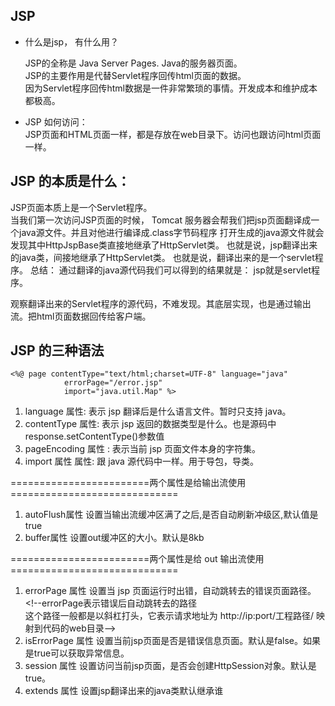 ## JSP  
* 什么是jsp， 有什么用？  

    JSP的全称是 Java Server Pages. Java的服务器页面。  
    JSP的主要作用是代替Servlet程序回传html页面的数据。  
    因为Servlet程序回传html数据是一件非常繁琐的事情。开发成本和维护成本都极高。  

* JSP 如何访问：  
    JSP页面和HTML页面一样，都是存放在web目录下。访问也跟访问html页面一样。  

## JSP 的本质是什么： 
   JSP页面本质上是一个Servlet程序。  
    当我们第一次访问JSP页面的时候， Tomcat 服务器会帮我们把jsp页面翻译成一个java源文件。并且对他进行编译成.class字节码程序
    打开生成的java源文件就会发现其中HttpJspBase类直接地继承了HttpServlet类。 也就是说，jsp翻译出来的java类，间接地继承了HttpServlet类。 也就是说，翻译出来的是一个servlet程序。 
    总结： 通过翻译的java源代码我们可以得到的结果就是： jsp就是servlet程序。  
    
   观察翻译出来的Servlet程序的源代码，不难发现。其底层实现，也是通过输出流。把html页面数据回传给客户端。  
    
## JSP 的三种语法  
```
<%@ page contentType="text/html;charset=UTF-8" language="java"
            errorPage="/error.jsp"
            import="java.util.Map" %>
 ```  
1. language 属性:  表示 jsp 翻译后是什么语言文件。暂时只支持 java。
1. contentType 属性:   表示 jsp 返回的数据类型是什么。也是源码中 response.setContentType()参数值   
1. pageEncoding 属性 : 表示当前 jsp 页面文件本身的字符集。
1. import 属性 属性: 跟 java 源代码中一样。用于导包，导类。  

  ========================两个属性是给输出流使用=============================
1.  autoFlush属性   设置当输出流缓冲区满了之后,是否自动刷新冲级区,默认值是true  
1.  buffer属性  设置out缓冲区的大小。默认是8kb  

========================两个属性是给 out 输出流使用=============================  
1. errorPage 属性 设置当 jsp 页面运行时出错，自动跳转去的错误页面路径。
   \<!--errorPage表示错误后自动跳转去的路径 <br/> 这个路径一般都是以斜杠打头，它表示请求地址为 http://ip:port/工程路径/   映射到代码的web目录--\>
1. isErrorPage 属性 设置当前jsp页面是否是错误信息页面。默认是false。如果是true可以获取异常信息。 
1. session 属性  设置访问当前jsp页面，是否会创建HttpSession对象。默认是true。  
1. extends 属性 设置jsp翻译出来的java类默认继承谁



